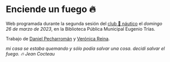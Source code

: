 # Enciende un fuego 🔥

Web programada durante la segunda sesión del [club 🌊 náutico](http://clubnautico.website/) el _domingo 26 de marzo de 2023_, en la Biblioteca Pública Municipal Eugenio Trías.

Trabajo de [Daniel Pecharromán](https://es.linkedin.com/in/daniel-pecharrom%C3%A1n-67b38846) y [Verónica Reina](https://es.linkedin.com/in/veronicareinahernandez).

_mi casa se estaba quemando y sólo podía salvar una cosa.
decidí salvar el fuego. 🔥
Jean Cocteau_
